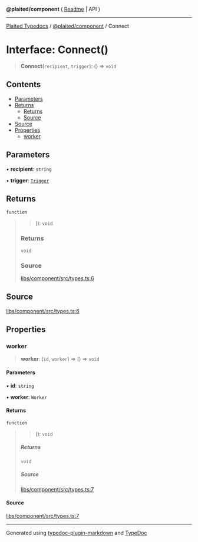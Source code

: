 **@plaited/component** ( [Readme](../README.md) \| API )

***

[Plaited Typedocs](../../../modules.md) / [@plaited/component](../modules.md) / Connect

# Interface: Connect()

> **Connect**(`recipient`, `trigger`): () => `void`

## Contents

- [Parameters](Connect.md#parameters)
- [Returns](Connect.md#returns)
  - [Returns](Connect.md#returns-1)
  - [Source](Connect.md#source)
- [Source](Connect.md#source-1)
- [Properties](Connect.md#properties)
  - [worker](Connect.md#worker)

## Parameters

▪ **recipient**: `string`

▪ **trigger**: [`Trigger`](../../behavioral/type-aliases/Trigger.md)

## Returns

`function`

> > (): `void`
>
> ### Returns
>
> `void`
>
> ### Source
>
> [libs/component/src/types.ts:6](https://github.com/plaited/plaited/blob/317e868/libs/component/src/types.ts#L6)
>

## Source

[libs/component/src/types.ts:6](https://github.com/plaited/plaited/blob/317e868/libs/component/src/types.ts#L6)

## Properties

### worker

> **worker**: (`id`, `worker`) => () => `void`

#### Parameters

▪ **id**: `string`

▪ **worker**: `Worker`

#### Returns

`function`

> > (): `void`
>
> ##### Returns
>
> `void`
>
> ##### Source
>
> [libs/component/src/types.ts:7](https://github.com/plaited/plaited/blob/317e868/libs/component/src/types.ts#L7)
>

#### Source

[libs/component/src/types.ts:7](https://github.com/plaited/plaited/blob/317e868/libs/component/src/types.ts#L7)

***

Generated using [typedoc-plugin-markdown](https://www.npmjs.com/package/typedoc-plugin-markdown) and [TypeDoc](https://typedoc.org/)
